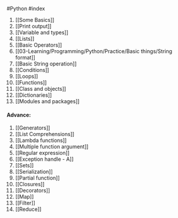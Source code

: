  #Python #index 

1. [[Some Basics]]
2. [[Print output]]
3. [[Variable and types]]
4. [[Lists]]
5. [[Basic Operators]]
6. [[03-Learning/Programming/Python/Practice/Basic things/String format]]
7. [[Basic String operation]]
8. [[Conditions]]
9. [[Loops]]
10. [[Functions]]
11. [[Class and objects]]
12. [[Dictionaries]]
13. [[Modules and packages]]

#### Advance:
1. [[Generators]]
2. [[List Comprehensions]]
3. [[Lambda functions]]
4. [[Multiple function argument]]
5. [[Regular expression]]
6. [[Exception handle - A]]
7. [[Sets]]
8. [[Serialization]]
9. [[Partial function]]
10. [[Closures]]
11. [[Decorators]]
12. [[Map]]  
13. [[Filter]]
14. [[Reduce]]